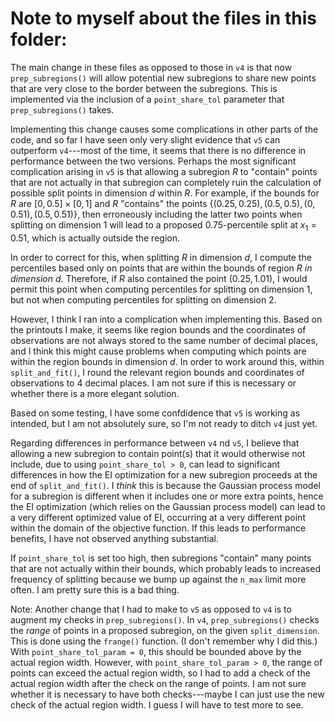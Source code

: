 # Note to myself about the files in this folder:

The main change in these files as opposed to those in `v4` is that now `prep_subregions()` will allow potential new subregions to share new points that are very close to the border between the subregions. This is implemented via the inclusion of a `point_share_tol` parameter that `prep_subregions()` takes.

Implementing this change causes some complications in other parts of the code, and so far I have seen only very slight evidence that `v5` can outperform `v4`---most of the time, it seems that there is no difference in performance between the two versions. Perhaps the most significant complication arising in `v5` is that allowing a subregion $R$ to "contain" points that are not actually in that subregion can completely ruin the calculation of possible split points in dimension $d$ within $R$. For example, if the bounds for $R$ are $[0, 0.5] \times [0, 1]$ and $R$ "contains" the points $\{ (0.25, 0.25), (0.5, 0.5), (0, 0.51), (0.5, 0.51) \}$, then erroneously including the latter two points when splitting on dimension $1$ will lead to a proposed $0.75$-percentile split at $x_1 = 0.51$, which is actually outside the region.

In order to correct for this, when splitting $R$ in dimension $d$, I compute the percentiles based only on points that are within the bounds of region $R$ *in dimension $d$*. Therefore, if $R$ also contained the point $(0.25, 1.01)$, I would permit this point when computing percentiles for splitting on dimension $1$, but not when computing percentiles for splitting on dimension $2$.

However, I think I ran into a complication when implementing this. Based on the printouts I make, it seems like region bounds and the coordinates of observations are not always stored to the same number of decimal places, and I think this might cause problems when computing which points are within the region bounds in dimension $d$. In order to work around this, within `split_and_fit()`, I round the relevant region bounds and coordinates of observations to 4 decimal places. I am not sure if this is necessary or whether there is a more elegant solution.

Based on some testing, I have some confdidence that `v5` is working as intended, but I am not absolutely sure, so I'm not ready to ditch `v4` just yet.

Regarding differences in performance between `v4` nd `v5`, I believe that allowing a new subregion to contain point(s) that it would otherwise not include, due to using `point_share_tol > 0`, can lead to significant differences in how the EI optimization for a new subregion proceeds at the end of `split_and_fit()`.  I *think* this is because the Gaussian process model for a subregion is different when it includes one or more extra points, hence the EI optimization (which relies on the Gaussian process model) can lead to a very different optimized value of EI, occurring at a very different point within the domain of the objective function. If this leads to performance benefits, I have not observed anything substantial.

If `point_share_tol` is set too high, then subregions "contain" many points that are not actually within their bounds, which probably leads to increased frequency of splitting because we bump up against the `n_max` limit more often. I am pretty sure this is a bad thing.

Note: Another change that I had to make to `v5` as opposed to `v4` is to augment my checks in `prep_subregions()`. In `v4`, `prep_subregions()` checks the *range* of points in a proposed subregion, on the given `split_dimension`. This is done using the `frange()` function. (I don't remember why I did this.) With `point_share_tol_param = 0`, this should be bounded above by the actual region width. However, with `point_share_tol_param > 0`, the range of points can exceed the actual region width, so I had to add a check of the actual region width after the check on the range of points. I am not sure whether it is necessary to have both checks---maybe I can just use the new check of the actual region width. I guess I will have to test more to see.